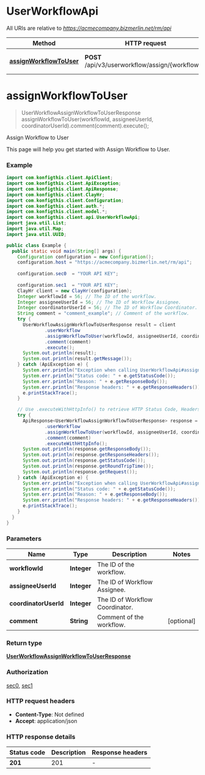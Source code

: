 # UserWorkflowApi

All URIs are relative to *https://acmecompany.bizmerlin.net/rm/api*

| Method | HTTP request | Description |
|------------- | ------------- | -------------|
| [**assignWorkflowToUser**](UserWorkflowApi.md#assignWorkflowToUser) | **POST** /api/v3/userworkflow/assign/{workflowId} | Assign Workflow to User |


<a name="assignWorkflowToUser"></a>
# **assignWorkflowToUser**
> UserWorkflowAssignWorkflowToUserResponse assignWorkflowToUser(workflowId, assigneeUserId, coordinatorUserId).comment(comment).execute();

Assign Workflow to User

This page will help you get started with Assign Workflow to User.

### Example
```java
import com.konfigthis.client.ApiClient;
import com.konfigthis.client.ApiException;
import com.konfigthis.client.ApiResponse;
import com.konfigthis.client.ClayHr;
import com.konfigthis.client.Configuration;
import com.konfigthis.client.auth.*;
import com.konfigthis.client.model.*;
import com.konfigthis.client.api.UserWorkflowApi;
import java.util.List;
import java.util.Map;
import java.util.UUID;

public class Example {
  public static void main(String[] args) {
    Configuration configuration = new Configuration();
    configuration.host = "https://acmecompany.bizmerlin.net/rm/api";
    
    configuration.sec0  = "YOUR API KEY";
    
    configuration.sec1  = "YOUR API KEY";
    ClayHr client = new ClayHr(configuration);
    Integer workflowId = 56; // The ID of the workflow.
    Integer assigneeUserId = 56; // The ID of Workflow Assignee.
    Integer coordinatorUserId = 56; // The ID of Workflow Coordinator.
    String comment = "comment_example"; // Comment of the workflow.
    try {
      UserWorkflowAssignWorkflowToUserResponse result = client
              .userWorkflow
              .assignWorkflowToUser(workflowId, assigneeUserId, coordinatorUserId)
              .comment(comment)
              .execute();
      System.out.println(result);
      System.out.println(result.getMessage());
    } catch (ApiException e) {
      System.err.println("Exception when calling UserWorkflowApi#assignWorkflowToUser");
      System.err.println("Status code: " + e.getStatusCode());
      System.err.println("Reason: " + e.getResponseBody());
      System.err.println("Response headers: " + e.getResponseHeaders());
      e.printStackTrace();
    }

    // Use .executeWithHttpInfo() to retrieve HTTP Status Code, Headers and Request
    try {
      ApiResponse<UserWorkflowAssignWorkflowToUserResponse> response = client
              .userWorkflow
              .assignWorkflowToUser(workflowId, assigneeUserId, coordinatorUserId)
              .comment(comment)
              .executeWithHttpInfo();
      System.out.println(response.getResponseBody());
      System.out.println(response.getResponseHeaders());
      System.out.println(response.getStatusCode());
      System.out.println(response.getRoundTripTime());
      System.out.println(response.getRequest());
    } catch (ApiException e) {
      System.err.println("Exception when calling UserWorkflowApi#assignWorkflowToUser");
      System.err.println("Status code: " + e.getStatusCode());
      System.err.println("Reason: " + e.getResponseBody());
      System.err.println("Response headers: " + e.getResponseHeaders());
      e.printStackTrace();
    }
  }
}

```

### Parameters

| Name | Type | Description  | Notes |
|------------- | ------------- | ------------- | -------------|
| **workflowId** | **Integer**| The ID of the workflow. | |
| **assigneeUserId** | **Integer**| The ID of Workflow Assignee. | |
| **coordinatorUserId** | **Integer**| The ID of Workflow Coordinator. | |
| **comment** | **String**| Comment of the workflow. | [optional] |

### Return type

[**UserWorkflowAssignWorkflowToUserResponse**](UserWorkflowAssignWorkflowToUserResponse.md)

### Authorization

[sec0](../README.md#sec0), [sec1](../README.md#sec1)

### HTTP request headers

 - **Content-Type**: Not defined
 - **Accept**: application/json

### HTTP response details
| Status code | Description | Response headers |
|-------------|-------------|------------------|
| **201** | 201 |  -  |

